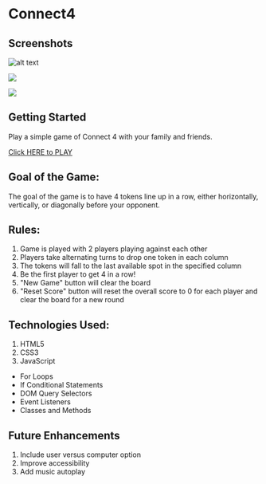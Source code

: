 # Connect4


## Screenshots
![alt text](https://i.imgur.com/Nzfa5IH.png "main screen")

![](https://i.imgur.com/5RpnvMo.png)

![](https://i.imgur.com/zk2onXd.png)

## Getting Started

Play a simple game of Connect 4 with your family and friends.

[Click HERE to PLAY](https://ahmedjamal93.github.io/Connect4/)

## Goal of the Game:
The goal of the game is to have 4 tokens line up in a row, either horizontally, vertically, or diagonally before your opponent.

## Rules:
1. Game is played with 2 players playing against each other
2. Players take alternating turns to drop one token in each column
3. The tokens will fall to the last available spot in the specified column
4. Be the first player to get 4 in a row!
5. "New Game" button will clear the board
6. "Reset Score" button will reset the overall score to 0 for each player and clear the board for a new round

## Technologies Used:
1. HTML5
2. CSS3
3. JavaScript
  - For Loops
  - If Conditional Statements
  - DOM Query Selectors
  - Event Listeners
  - Classes and Methods

## Future Enhancements
1. Include user versus computer option
2. Improve accessibility
3. Add music autoplay
